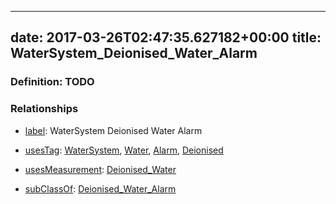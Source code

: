 
---
date: 2017-03-26T02:47:35.627182+00:00
title: WaterSystem_Deionised_Water_Alarm
---
### Definition: TODO

### Relationships

* [label](http://www.w3.org/2000/01/rdf-schema#label): WaterSystem Deionised Water Alarm

* [usesTag](https://brickschema.org/schema/1.0/BrickFrame#usesTag): [WaterSystem](https://brickschema.org/schema/1.0/BrickTag#WaterSystem), [Water](https://brickschema.org/schema/1.0/BrickTag#Water), [Alarm](https://brickschema.org/schema/1.0/BrickTag#Alarm), [Deionised](https://brickschema.org/schema/1.0/BrickTag#Deionised)

* [usesMeasurement](https://brickschema.org/schema/1.0/BrickFrame#usesMeasurement): [Deionised_Water](https://brickschema.org/schema/1.0/Brick#Deionised_Water)

* [subClassOf](http://www.w3.org/2000/01/rdf-schema#subClassOf): [Deionised_Water_Alarm](https://brickschema.org/schema/1.0/Brick#Deionised_Water_Alarm)
